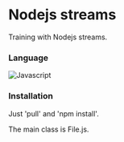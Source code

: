 # Nodejs streams

Training with Nodejs streams.
### Language

![Javascript](https://img.shields.io/badge/javascript-nodejs-yellow)

### Installation
Just 'pull' and 'npm install'.

The main class is File.js.